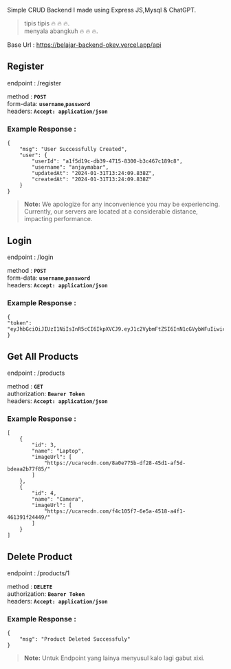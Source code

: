 Simple CRUD Backend I made using Express JS,Mysql & ChatGPT.

> tipis tipis 🔥 🔥 🔥.\
>  menyala abangkuh 🔥 🔥 🔥.

Base Url : https://belajar-backend-okev.vercel.app/api

## Register

endpoint : /register

method : **`POST`**\
form-data: **`username`**,**`password`**\
headers: **`Accept: application/json`**

### Example Response :

```
{
    "msg": "User Successfully Created",
    "user": {
        "userId": "a1f5d19c-db39-4715-8300-b3c467c189c8",
        "username": "anjaymabar",
        "updatedAt": "2024-01-31T13:24:09.838Z",
        "createdAt": "2024-01-31T13:24:09.838Z"
    }
}
```

> **Note:** We apologize for any inconvenience you may be experiencing. Currently, our servers are located at a considerable distance, impacting performance.

## Login

endpoint : /login

method : **`POST`**\
form-data: **`username`**,**`password`**\
headers: **`Accept: application/json`**

### Example Response :

```
{
"token": "eyJhbGciOiJIUzI1NiIsInR5cCI6IkpXVCJ9.eyJ1c2VybmFtZSI6InN1cGVybWFuIiwicGFzc3dvcmQiOiIxMjM0NSIsImlhdCI6MTcwNjcwNTc4NSwiZXhwIjoxNzA2NzA5Mzg1fQ.nVL4FNPTMNh65YhwyeVsKp8cpJ6pZqyFyNihcO0MW7Y"
}
```

## Get All Products

endpoint : /products

method : **`GET`**\
authorization: **`Bearer Token`**\
headers: **`Accept: application/json`**

### Example Response :

```
[
    {
        "id": 3,
        "name": "Laptop",
        "imageUrl": [
            "https://ucarecdn.com/8a0e775b-df28-45d1-af5d-bdeaa2b77f85/"
        ]
    },
    {
        "id": 4,
        "name": "Camera",
        "imageUrl": [
            "https://ucarecdn.com/f4c105f7-6e5a-4518-a4f1-461391f24449/"
        ]
    }
]
```

## Delete Product

endpoint : /products/1


method : **`DELETE`**\
authorization: **`Bearer Token`**\
headers: **`Accept: application/json`**

### Example Response :

```
{
    "msg": "Product Deleted Successfuly"
}
```

> **Note:** Untuk Endpoint yang lainya menyusul kalo lagi gabut xixi.
